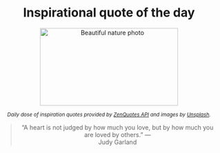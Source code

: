 
<div align="center">

# Inspirational quote of the day

<img src="./data/photo.jpeg" alt="Beautiful nature photo" width="320" height="180">

<sub><i>Daily dose of inspiration quotes provided by [ZenQuotes API](https://zenquotes.io/) and images by [Unsplash](https://unsplash.com/).</i></sub>


<blockquote>&ldquo;A heart is not judged by how much you love, but by how much you are loved by others.&rdquo; &mdash; <footer>Judy Garland</footer></blockquote>

</div>

